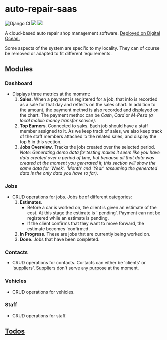 # auto-repair-saas

![Django CI](https://github.com/wangonya/auto-repair-saas/workflows/Django%20CI/badge.svg)
<a href="https://codeclimate.com/github/wangonya/auto-repair-saas/maintainability"><img src="https://api.codeclimate.com/v1/badges/a49ef56b072d01dc4c30/maintainability" /></a>
<a href="https://codeclimate.com/github/wangonya/auto-repair-saas/test_coverage"><img src="https://api.codeclimate.com/v1/badges/a49ef56b072d01dc4c30/test_coverage" /></a>

A cloud-based auto repair shop management
software. <a href="https://auto-repair-saas-3exc8.ondigitalocean.app" target="_blank">Deployed on Digital Ocean.</a>

Some aspects of the system are specific to my locality. They can of course be removed or adapted to fit different
requirements.

## Modules

### Dashboard

- Displays three metrics at the moment:
    1. **Sales**. When a payment is registered for a job, that info is recorded as a sale for that day and reflects on
       the sales chart. In addition to the amount, the payment method is also recorded and displayed on the chart. The
       payment method can be *Cash*, *Card* or *M-Pesa (a local mobile money transfer service)*.
    2. **Top Earners**. Connected to sales. Each job should have a staff member assigned to it. As we keep track of
       sales, we also keep track of the staff members attached to the related sales, and display the top 5 in this
       section.
    3. **Jobs Overview**. Tracks the jobs created over the selected period. *Note: Generating demo data for testing
       makes it seem like you have data created over a period of time, but because all that data was created at the
       moment you generated it, this section will show the same data for 'Week', 'Month' and 'Year' (assuming the
       generated data is the only data you have so far)*.

### Jobs

- CRUD operations for jobs. Jobs be of different categories:
    1. **Estimates**.
        * Before a car is worked on, the client is given an estimate of the cost. At this stage the estimate is '
          pending'. Payment can not be registered while an estimate is pending.
        * If the client confirms that they want to move forward, the estimate becomes 'confirmed'.
    2. **In Progress**. These are jobs that are currently being worked on.
    3. **Done**. Jobs that have been completed.

### Contacts

- CRUD operations for contacts. Contacts can either be 'clients' or 'suppliers'. Suppliers don't serve any purpose at
  the moment.

### Vehicles

- CRUD operations for vehicles.

### Staff

- CRUD operations for staff.

## [Todos](https://github.com/wangonya/auto-repair-saas/projects/1#column-12169588)
